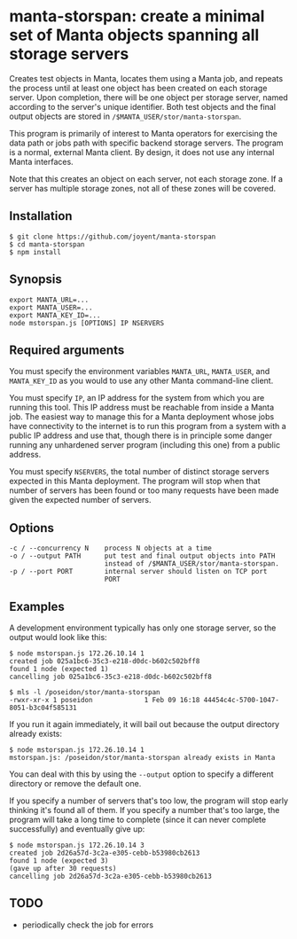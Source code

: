 # manta-storspan: create a minimal set of Manta objects spanning all storage servers

Creates test objects in Manta, locates them using a Manta job, and repeats the
process until at least one object has been created on each storage server.  Upon
completion, there will be one object per storage server, named according to the
server's unique identifier.  Both test objects and the final output objects are
stored in `/$MANTA_USER/stor/manta-storspan`.

This program is primarily of interest to Manta operators for exercising the data
path or jobs path with specific backend storage servers.  The program is a
normal, external Manta client.  By design, it does not use any internal Manta
interfaces.

Note that this creates an object on each server, not each storage zone.  If a
server has multiple storage zones, not all of these zones will be covered.


## Installation

    $ git clone https://github.com/joyent/manta-storspan
    $ cd manta-storspan
    $ npm install


## Synopsis

    export MANTA_URL=...
    export MANTA_USER=...
    export MANTA_KEY_ID=...
    node mstorspan.js [OPTIONS] IP NSERVERS


## Required arguments

You must specify the environment variables `MANTA_URL`, `MANTA_USER`, and
`MANTA_KEY_ID` as you would to use any other Manta command-line client.

You must specify `IP`, an IP address for the system from which you are running
this tool.  This IP address must be reachable from inside a Manta job.  The
easiest way to manage this for a Manta deployment whose jobs have connectivity
to the internet is to run this program from a system with a public IP address
and use that, though there is in principle some danger running any unhardened
server program (including this one) from a public address.

You must specify `NSERVERS`, the total number of distinct storage servers
expected in this Manta deployment.  The program will stop when that number of
servers has been found or too many requests have been made given the expected
number of servers.


## Options

    -c / --concurrency N    process N objects at a time
    -o / --output PATH      put test and final output objects into PATH
                            instead of /$MANTA_USER/stor/manta-storspan.
    -p / --port PORT        internal server should listen on TCP port
                            PORT

## Examples

A development environment typically has only one storage server, so the output
would look like this:

    $ node mstorspan.js 172.26.10.14 1
    created job 025a1bc6-35c3-e218-d0dc-b602c502bff8
    found 1 node (expected 1)
    cancelling job 025a1bc6-35c3-e218-d0dc-b602c502bff8

    $ mls -l /poseidon/stor/manta-storspan
    -rwxr-xr-x 1 poseidon             1 Feb 09 16:18 44454c4c-5700-1047-8051-b3c04f585131

If you run it again immediately, it will bail out because the output directory
already exists:

    $ node mstorspan.js 172.26.10.14 1
    mstorspan.js: /poseidon/stor/manta-storspan already exists in Manta

You can deal with this by using the `--output` option to specify a different
directory or remove the default one.

If you specify a number of servers that's too low, the program will stop early
thinking it's found all of them.  If you specify a number that's too large, the 
program will take a long time to complete (since it can never complete
successfully) and eventually give up:

    $ node mstorspan.js 172.26.10.14 3
    created job 2d26a57d-3c2a-e305-cebb-b53980cb2613
    found 1 node (expected 3)
    (gave up after 30 requests)
    cancelling job 2d26a57d-3c2a-e305-cebb-b53980cb2613


## TODO

- periodically check the job for errors
